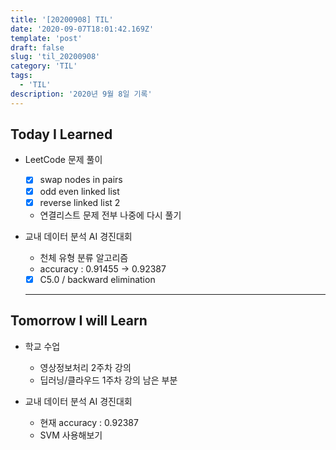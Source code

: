 ```yaml
---
title: '[20200908] TIL'
date: '2020-09-07T18:01:42.169Z'
template: 'post'
draft: false
slug: 'til_20200908'
category: 'TIL'
tags:
  - 'TIL'
description: '2020년 9월 8일 기록'
---
```


## Today I Learned

- LeetCode 문제 풀이

  - [x] swap nodes in pairs
  - [x] odd even linked list
  - [x] reverse linked list 2
  - 연결리스트 문제 전부 나중에 다시 풀기

- 교내 데이터 분석 AI 경진대회
  - 천체 유형 분류 알고리즘
  - accuracy : 0.91455 -> 0.92387
  - [x] C5.0 / backward elimination
  <hr>

## Tomorrow I will Learn

- 학교 수업

  - 영상정보처리 2주차 강의
  - 딥러닝/클라우드 1주차 강의 남은 부분

- 교내 데이터 분석 AI 경진대회
  - 현재 accuracy : 0.92387
  - SVM 사용해보기
